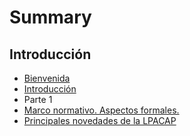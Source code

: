 # Summary

## Introducción

* [Bienvenida](README.md)
* [Introducción](chapter1.md)
* Parte 1
* [Marco normativo. Aspectos formales.](asdf.md)
* [Principales novedades de la LPACAP](principales-novedades-de-la-lpacap.md)

